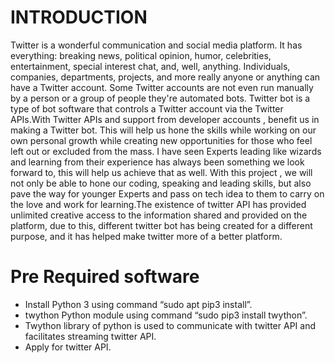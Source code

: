 # INTRODUCTION

Twitter is a wonderful communication and social media platform. It has everything: breaking news, political opinion, humor, celebrities, entertainment, special interest chat, and, well, anything. Individuals, companies, departments, projects, and more really anyone or anything can have a Twitter account. Some Twitter accounts are not even run manually by a person or a group of people they're automated bots. Twitter bot is a type of bot software that controls a Twitter account via the Twitter APIs.With Twitter APIs and support from developer accounts , benefit us in making a Twitter bot. This will help us hone the skills while working on our own personal growth while creating new opportunities for those who feel left out or excluded from the mass. I have seen Experts leading like wizards and learning from their experience has always been something we look forward to, this will help us achieve that as well. With this project , we will not only be able to hone our coding, speaking and leading skills, but also pave the way for younger Experts and pass on tech idea to them to carry on the love and work for learning.The existence of twitter API has provided unlimited creative access to the information shared and provided on the platform, due to this, different twitter bot has being created for a different purpose, and it has helped make twitter more of a better platform.

# Pre Required software
- Install Python 3 using command “sudo apt pip3 install”.
- twython Python module using command “sudo pip3 install twython”.
- Twython library of python is used to communicate with twitter API and facilitates streaming twitter API.
- Apply for twitter API.
